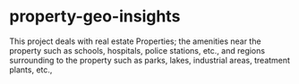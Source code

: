 # property-geo-insights
This project deals with real estate Properties; the amenities near the property such as schools, hospitals, police stations, etc., and regions surrounding to the property such as parks, lakes, industrial areas, treatment plants, etc.,
